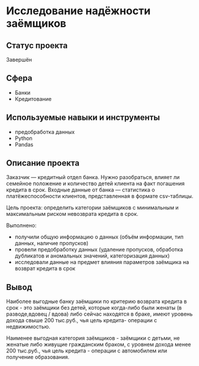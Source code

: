 # Исследование надёжности заёмщиков

## Статус проекта  
Завершён  
  
## Сфера
* Банки
* Кредитование

## Используемые навыки и инструменты
* предобработка данных
* Python
* Pandas


## Описание проекта

Заказчик — кредитный отдел банка. Нужно разобраться, влияет ли семейное положение и количество детей клиента на факт погашения кредита в срок. Входные данные от банка — статистика о платёжеспособности клиентов, представленная в формате csv-таблицы.

Цель проекта: определить категории заёмщиков с минимальным и максимальным риском невозврата кредита в срок.

Выполнено:

* получили общую информацию о данных (объём информации, тип данных, наличие пропусков)
* провели предобработку данных (удаление пропусков, обработка дубликатов и аномальных значений, категоризация данных)
* исследовали данные на предмет влияния параметров заёмщика на возврат кредита в срок

## Вывод

Наиболее выгодные банку заёмщики по критерию возврата кредита в срок - это заёмщики без детей, которые когда-либо были женаты (в разводе,вдовец / вдова) либо сейчас находятся в браке, имеют уровень дохода свыше 200 тыс.руб., чья цель кредита- операции с недвижимостью.

Наименее выгодная категория заёмщиков - заёмщики с детьми, не женатые либо живущие гражданским браком, с уровнем дохода менее 200 тыс.руб., чья цель кредита - операции с автомобилем или получение образования.
